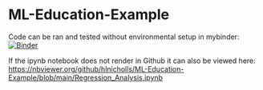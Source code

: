 # ML-Education-Example

Code can be ran and tested without environmental setup in mybinder: [![Binder](https://mybinder.org/badge_logo.svg)](https://mybinder.org/v2/gh/hlnicholls/ML-Education-Example/HEAD)

If the ipynb notebook does not render in Github it can also be viewed here: </br> https://nbviewer.org/github/hlnicholls/ML-Education-Example/blob/main/Regression_Analysis.ipynb
